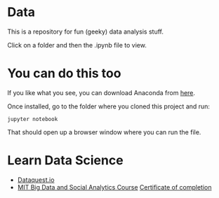 # Data

This is a repository for fun (geeky) data analysis stuff.

Click on a folder and then the .ipynb file to view.

# You can do this too

If you like what you see, you can download Anaconda from [here](https://www.continuum.io/downloads).

Once installed, go to the folder where you cloned this project and run:

```
jupyter notebook
```

That should open up a browser window where you can run the file.

# Learn Data Science
- [Dataquest.io](https://www.dataquest.io/dashboard)
- [MIT Big Data and Social Analytics Course](https://www.getsmarter.com/courses/us/mit-big-data-and-social-analytics-certificate-course)
  [Certificate of completion](https://www.credential.net/ifnrfybv)

